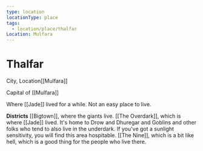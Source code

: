 ```yaml
---
type: location
locationType: place
tags:
  - location/place/thalfar
Location: Mulfara
---
```


# Thalfar
City, <span class="dataview inline-field"><span class="inline-field-key">Location</span><span class="inline-field-value">[[Mulfara]]</span></span>

Capital of [[Mulfara]]

Where [[Jade]] lived for a while. Not an easy place to live.

**Districts**
[[Bigtown]], where the giants live.
[[The Overdark]], which is where [[Jade]] lived. It's home to Drow and Dhuregar and Goblins and other folks who tend to also live in the underdark. If you've got a sunlight sensitivity, you will find this area hospitable.
[[The Nine]], which is a bit like hell, which is a good thing for the people who live there. 


